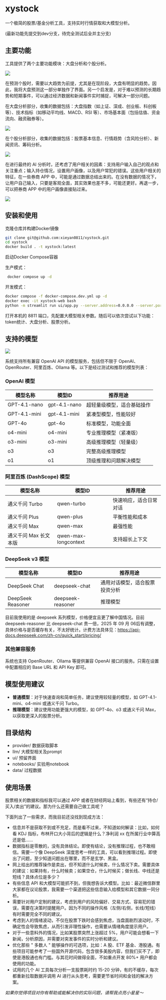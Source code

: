 # xystock

一个极简的股票/基金分析工具，支持实时行情获取和大模型分析。

(最新功能先提交到dev分支，待完全测试后全并主分支)

## 主要功能

工具提供了两个主要功能模块：大盘分析和个股分析。

![](./res/img_01.png)

在预测个股时，需要以大趋势为前提，尤其是在现阶段，大盘有明显的趋势。因此，我将大盘预测这一部分单独作了界面。另一个启发是，对于难以预测的长期趋势和短期事件，可以通过经济数据和新闻事件实时捕捉，可解决一部分问题。

在大盘分析部分，收集的数据包括：大盘指数（如上证、深成、创业板、科创板等）、技术指标（如移动平均线、MACD、RSI 等）、市场基本面（包括估值、资金流向、融资融券等）。

![](./res/img_02_1.png)

在个股分析部分，收集的数据包括：股票基本信息、行情趋势（含风险分析）、新闻资讯、筹码分析。

![](./res/img_02_2.png)

在进行最终的 AI 分析时，还考虑了用户相关的因素：支持用户输入自己的观点和关注重点；输入持仓情况，设置用户画像，以及用户常犯的错误。这些用户相关的特征，在一些券商 APP 中，可能是通过数据总结出来的。在没有数据的情况下，让用户自己输入，只要是客观全面，其实效果也差不多，可能还更好。再退一步，可以把券商 APP 中的用户画像直接贴过来。

![](./res/img_04.png)


## 安装和使用

克隆仓库并构建Docker镜像

   ```bash
   git clone git@github.com:xieyan0811/xystock.git
   cd xystock
   docker build . -t xystock:latest
   ```

启动Docker Compose容器

生产模式：
   
```bash
 docker compose up -d
 ```
   
 开发模式：
 ```bash
 docker compose -f docker-compose.dev.yml up -d
 docker exec -it xystock-web bash
 python -m streamlit run ui/app.py --server.address=0.0.0.0 --server.port=8811
 ```

打开本机的 8811 端口，先配置大模型相关参数。随后可以依次尝试以下功能：token统计、大盘分析、股票分析。

## 支持的模型

![](./res/img_03.png)

系统支持所有兼容 OpenAI API 的模型服务，包括但不限于 OpenAI、OpenRouter、阿里百炼、Ollama 等。以下是经过测试和推荐的模型列表：

### OpenAI 模型

| 模型名称 | 模型ID | 推荐用途 |
|---------|--------|---------|
| GPT-4.1-nano | gpt-4.1-nano | 超轻量级模型，适合基础操作 |
| GPT-4.1-mini | gpt-4.1-mini | 紧凑型模型，性能较好 |
| GPT-4o | gpt-4o | 标准模型，功能全面 |
| o4-mini | o4-mini | 专业推理模型（紧凑版） |
| o3-mini | o3-mini | 高级推理模型（轻量级） |
| o3 | o3 | 完整高级推理模型 |
| o1 | o1 | 顶级推理和问题解决模型 |

### 阿里百炼 (DashScope) 模型

| 模型名称 | 模型ID | 推荐用途 |
|---------|--------|---------|
| 通义千问 Turbo | qwen-turbo | 快速响应，适合日常对话 |
| 通义千问 Plus | qwen-plus | 平衡性能和成本 |
| 通义千问 Max | qwen-max | 最强性能 |
| 通义千问 Max 长文本版 | qwen-max-longcontext | 支持超长上下文 |

### DeepSeek v3 模型

| 模型名称 | 模型ID | 推荐用途 |
|---------|--------|---------|
| DeepSeek Chat | deepseek-chat | 通用对话模型，适合股票投资分析 |
| DeepSeek Reasoner | deepseek-reasoner | 推理模型 |

目前我使用的是 deepseek 系列模型，价格便宜且更了解中国情况。目前 deepseek-reasoner 比 deepseek-chat 贵一倍，2025 年 09 月 06后有调整，具体价格与是否缓存有关，不太好统计。计费方法具体见：https://api-docs.deepseek.com/zh-cn/quick_start/pricing/

### 其他兼容服务

系统也支持 OpenRouter、Ollama 等提供兼容 OpenAI 接口的服务。只需在设置中配置相应的 Base URL 和 API Key 即可。

## 模型使用建议

- **普通模型**：对于快速查询和简单任务，建议使用较轻量的模型，如 GPT-4.1-mini、o4-mini 或通义千问 Turbo。
- **推理模型**：建议使用功能更强大的模型，如 GPT-4o、o3 或通义千问 Max，以获取更深入的股票分析。

## 目录结构
- provider/ 数据获取脚本
- llm/  大模型相关及prompt
- ui/   预留界面
- notebooks/ 实验用notebook
- data/ 过程数据

## 使用场景

股票相关的数据和指标我可以通过 APP 或者在财经网站上看到，有些还有“持仓/买入/卖出”的建议。那为什么还需要自己做工具呢？

下面列出了一些需求，而我目前还没找到现成方法：

* 信息并不是获取不到或不充足，而是看不过来，不知道如何解读：比如，如何看 KDJ 指标，布林开口大小背后的逻辑是什么？净利润 xx 在所属行业中算高还是低……
* 数据指标是零散的，没有具体结论。即使有结论，没有推理过程，也不敢相信。需要一个像 DeepSeek 深度思考一样的工具，可以看到推理过程。即使出了问题，至少知道问题出在哪里，而不是玄学、黑盒。
* 网上给出的推荐操作是卖出，但不知道什么时候卖，什么情况下卖。需要具体的建议：如果持有，什么时候卖；如果空仓，什么时候买；做长线、中线还是短线？具体点位是多少？
* 有些信息 API 和大模型可能抓不到，但我想告诉大模型。比如：最近微信群里大家都在议论股票，我需要一个渠道把这些信息输入给模型和其它数据一同分析。
* 需要针对用户定制的建议，考虑到用户的风险偏好、交易方式、容易犯的错误，需要在决策时提醒用户。因为不同的操作风格（左侧/右侧，长线/短线）有时需要完全不同的建议。
* 考虑到人的情绪波动，不仅在股票下跌时会感到焦虑，当盘面剧烈波动时，不确定性会导致焦虑，从而引发非理性操作，也需要从情绪角度提示用户。
* 对于一些意料外的情况，比如某股票突然上涨超过 5%，用户可能会想看一下新闻，分析原因，并需要对突发事件的实时分析和建议。
* 优化那些 " 多数人 " 能够操作的可选项，比如：A 股、ETF 基金、港股通。有些项目可能参考了一些国外开源代码，包含很多美股内容，但我们买不了，即使是港股通也有门槛。与其花时间做得全面，不如重点开发 80%+ 用户都会使用的功能。
* 试用的几个 AI 工具每次分析一支股票耗时约 15-20 分钟，有的不缓存，每次都重新拉取数据并调用 AI 进行从头思考，需要更节省时间和金钱的解决方案。


*如果你觉得项目对你有帮助或能解决你的实际问题，请帮我点亮小星星～*

